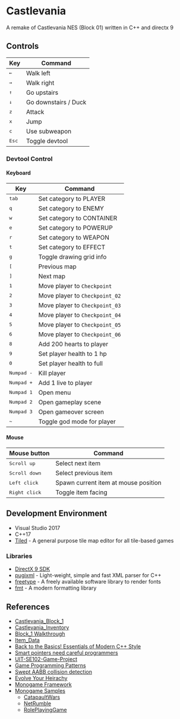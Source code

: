 # Castlevania

A remake of Castlevania NES (Block 01) written in C++ and directx 9

## Controls

| Key            | Command              |
|----------------|----------------------|
| <kbd>←</kbd>   | Walk left            |
| <kbd>→</kbd>   | Walk right           |
| <kbd>↑</kbd>   | Go upstairs          |
| <kbd>↓</kbd>   | Go downstairs / Duck |
| <kbd>z</kbd>   | Attack               |
| <kbd>x</kbd>   | Jump                 |
| <kbd>c</kbd>   | Use subweapon        |
| <kbd>Esc</kbd> | Toggle devtool       |

### Devtool Control

#### Keyboard

| Key                 | Command                        |
|---------------------|--------------------------------|
| <kbd>tab</kbd>      | Set category to PLAYER         |
| <kbd>q</kbd>        | Set category to ENEMY          |
| <kbd>w</kbd>        | Set category to CONTAINER      |
| <kbd>e</kbd>        | Set category to POWERUP        |
| <kbd>r</kbd>        | Set category to WEAPON         |
| <kbd>t</kbd>        | Set category to EFFECT         |
| <kbd>g</kbd>        | Toggle drawing grid info       |
| <kbd>[</kbd>        | Previous map                   |
| <kbd>]</kbd>        | Next map                       |
| <kbd>1</kbd>        | Move player to `Checkpoint`    |
| <kbd>2</kbd>        | Move player to `Checkpoint_02` |
| <kbd>3</kbd>        | Move player to `Checkpoint_03` |
| <kbd>4</kbd>        | Move player to `Checkpoint_04` |
| <kbd>5</kbd>        | Move player to `Checkpoint_05` |
| <kbd>6</kbd>        | Move player to `Checkpoint_06` |
| <kbd>8</kbd>        | Add 200 hearts to player       |
| <kbd>9</kbd>        | Set player health to 1 hp      |
| <kbd>0</kbd>        | Set player health to full      |
| <kbd>Numpad -</kbd> | Kill player                    |
| <kbd>Numpad +</kbd> | Add 1 live to player           |
| <kbd>Numpad 1</kbd> | Open menu                      |
| <kbd>Numpad 2</kbd> | Open gameplay scene            |
| <kbd>Numpad 3</kbd> | Open gameover screen           |
| <kbd>~</kbd>        | Toggle god mode for player     |

#### Mouse

| Mouse button           | Command                              |
|------------------------|--------------------------------------|
| <kbd>Scroll up</kbd>   | Select next item                     |
| <kbd>Scroll down</kbd> | Select previous item                 |
| <kbd>Left click</kbd>  | Spawn current item at mouse position |
| <kbd>Right click</kbd> | Toggle item facing                   |

## Development Environment

-  Visual Studio 2017
-  C++17
-  [Tiled] - A general purpose tile map editor for all tile-based games

### Libraries

-  [DirectX 9 SDK]
-  [pugixml] - Light-weight, simple and fast XML parser for C++
-  [freetype] - A freely available software library to render fonts
-  [fmt] - A modern formatting library

[sample project]: https://github.com/dungdna2000/gamedev-intro-tutorials/

## References
-  [Castlevania_Block_1]
-  [Castlevania_Inventory]
-  [Block_1 Walkthrough]
-  [Item_Data]
-  [Back to the Basics! Essentials of Modern C++ Style]
-  [Smart pointers need careful programmers]
-  [UIT-SE102-Game-Project ]
-  [Game Programming Patterns]
-  [Swept AABB collision detection]
-  [Evolve Your Heirachy]
-  [Monogame Framework]
-  [Monogame Samples]
   -  [CatapaultWars]
   -  [NetRumble]
   -  [RolePlayingGame]

[native event]: https://msdn.microsoft.com/en-us/library/ee2k0a7d.aspx
[Tiled]: https://www.mapeditor.org/

[Castlevania_Block_1]: http://castlevania.wikia.com/wiki/Castlevania_Block_1
[Castlevania_Inventory]: http://castlevania.wikia.com/wiki/Castlevania_Inventory
[Block_1 Walkthrough]: http://castlevania.wikia.com/wiki/Walkthrough:Castlevania/Block_1
[Item_Data]: http://castlevania.wikia.com/wiki/Vampire_Killer_(whip)/Item_Data

[back to the basics! essentials of modern c++ style]: https://github.com/CppCon/CppCon2014/blob/master/Presentations/Back%20to%20the%20Basics!%20Essentials%20of%20Modern%20C%2B%2B%20Style/Back%20to%20the%20Basics!%20Essentials%20of%20Modern%20C%2B%2B%20Style%20-%20Herb%20Sutter%20-%20CppCon%202014.pdf
[smart pointers need careful programmers]: https://yatb.giacomodrago.com/en/post/11/cpp11-smart-pointers-need-careful-programmers.html
[uit-se102-game-project ]: https://github.com/danhph/UIT-SE102-Game-Project
[game programming patterns]: http://gameprogrammingpatterns.com/contents.html
[Swept AABB collision detection]: https://luuthevinh.me/2016/11/xet-va-xu-ly-va-cham-bang-swept-aabb
[evolve your heirachy]: http://cowboyprogramming.com/2007/01/05/evolve-your-heirachy/
[monogame framework]: https://github.com/MonoGame/MonoGame
[monogame samples]: https://github.com/CartBlanche/MonoGame-Samples
[catapaultwars]: https://github.com/CartBlanche/MonoGame-Samples/tree/master/CatapaultWars
[netrumble]: https://github.com/CartBlanche/MonoGame-Samples/tree/master/NetRumble
[roleplayinggame]: https://github.com/CartBlanche/MonoGame-Samples/tree/master/RolePlayingGame
[directx 9 sdk]: https://www.microsoft.com/en-us/download/details.aspx?id=6812
[pugixml]: https://github.com/zeux/pugixml/
[freetype]: https://github.com/ubawurinna/freetype-windows-binaries
[fmt]: https://github.com/fmtlib/fmt
[create smart pointer from raw pointer]: https://stackoverflow.com/questions/4665266/creating-shared-ptr-from-raw-pointer
[seperate animation and physical bounding box]: http://community.monogame.net/t/examples-of-good-adaptive-code-for-animated-sprites/9569

